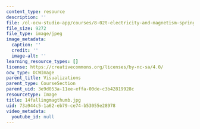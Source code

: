 ```yaml
---
content_type: resource
description: ''
file: /ol-ocw-studio-app/courses/8-02t-electricity-and-magnetism-spring-2005/73a944c51a62eb79ce74b53055e28978_14fallingmagthumb.jpg
file_size: 9272
file_type: image/jpeg
image_metadata:
  caption: ''
  credit: ''
  image-alt: ''
learning_resource_types: []
license: https://creativecommons.org/licenses/by-nc-sa/4.0/
ocw_type: OCWImage
parent_title: Visualizations
parent_type: CourseSection
parent_uid: 3e9d053a-11ee-effa-00de-c3b42819928c
resourcetype: Image
title: 14fallingmagthumb.jpg
uid: 73a944c5-1a62-eb79-ce74-b53055e28978
video_metadata:
  youtube_id: null
---
```

